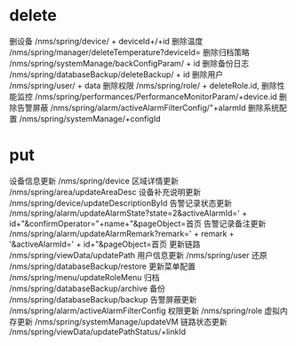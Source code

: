 # delete 
删设备 /nms/spring/device/ + deviceId+/+id
删除温度 /nms/spring/manager/deleteTemperature?deviceId=
删除归档策略 /nms/spring/systemManage/backConfigParam/ + id
删除备份日志 /nms/spring/databaseBackup/deleteBackup/ + id
删除用户 /nms/spring/user/ + data
删除权限 /nms/spring/role/ + deleteRole.id,
删除性能监控 /nms/spring/performances/PerformanceMonitorParam/+device.id
删除告警屏蔽 /nms/spring/alarm/activeAlarmFilterConfig/"+alarmId
删除系统配置 /nms/spring/systemManage/+configId


# put 
设备信息更新 /nms/spring/device 
区域详情更新 /nms/spring/area/updateAreaDesc
设备补充说明更新 /nms/spring/device/updateDescriptionById
告警记录状态更新 /nms/spring/alarm/updateAlarmState?state=2&activeAlarmId=' + id+"&confirmOperator="+name+"&pageObject=首页
告警记录备注更新 /nms/spring/alarm/updateAlarmRemark?remark=' + remark + '&activeAlarmId=' + id+"&pageObject=首页
更新链路 /nms/spring/viewData/updatePath
用户信息更新 /nms/spring/user
还原 /nms/spring/databaseBackup/restore
更新菜单配置 /nms/spring/menu/updateRoleMenu
归档 /nms/spring/databaseBackup/archive
备份 /nms/spring/databaseBackup/backup
告警屏蔽更新 /nms/spring/alarm/activeAlarmFilterConfig
权限更新 /nms/spring/role
虚拟内存更新 /nms/spring/systemManage/updateVM
链路状态更新 /nms/spring/viewData/updatePathStatus/+linkId